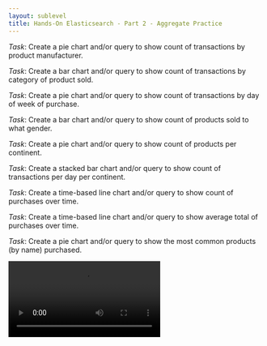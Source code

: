 ```yaml
---
layout: sublevel
title: Hands-On Elasticsearch - Part 2 - Aggregate Practice
---
```


*Task*: Create a pie chart and/or query to show count of transactions by product manufacturer.

*Task*: Create a bar chart and/or query to show count of transactions by category of product sold.

*Task*: Create a pie chart and/or query to show count of transactions by day of week of purchase.

*Task*: Create a bar chart and/or query to show count of products sold to what gender.

*Task*: Create a pie chart and/or query to show count of products per continent.

*Task*: Create a stacked bar chart and/or query to show count of transactions per day per continent.

*Task*: Create a time-based line chart and/or query to show count of purchases over time.

*Task*: Create a time-based line chart and/or query to show average total of purchases over time.

*Task*: Create a pie chart and/or query to show the most common products (by name) purchased. 



<video src="https://s3-us-west-2.amazonaws.com/nddg-vids/elasticsearch/aggregate-practice.mp4" style="max-width: 60%;" controls></video>


